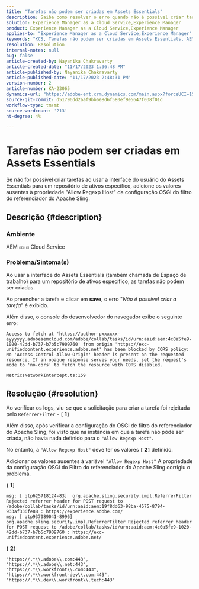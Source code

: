 ```yaml
---
title: "Tarefas não podem ser criadas em Assets Essentials"
description: Saiba como resolver o erro quando não é possível criar tarefas em Assets Essentials. Adicione os valores ausentes à propriedade "Allow Regexp Host".
solution: Experience Manager as a Cloud Service,Experience Manager
product: Experience Manager as a Cloud Service,Experience Manager
applies-to: "Experience Manager as a Cloud Service,Experience Manager"
keywords: "KCS, Tarefas não podem ser criadas em Assets Essentials, AEM as a Cloud Service, Espaço de trabalho"
resolution: Resolution
internal-notes: null
bug: false
article-created-by: Nayanika Chakravarty
article-created-date: "11/17/2023 1:36:48 PM"
article-published-by: Nayanika Chakravarty
article-published-date: "11/17/2023 2:48:31 PM"
version-number: 2
article-number: KA-23065
dynamics-url: "https://adobe-ent.crm.dynamics.com/main.aspx?forceUCI=1&pagetype=entityrecord&etn=knowledgearticle&id=715f8f59-4e85-ee11-8179-6045bd0065b6"
source-git-commit: d51796dd2aaf9bb6e8d6f580ef9e5647f038f01d
workflow-type: tm+mt
source-wordcount: '213'
ht-degree: 4%

---
```


# Tarefas não podem ser criadas em Assets Essentials


Se não for possível criar tarefas ao usar a interface do usuário do Assets Essentials para um repositório de ativos específico, adicione os valores ausentes à propriedade &quot;Allow Regexp Host&quot; da configuração OSGi do filtro do referenciador do Apache Sling.

## Descrição {#description}


### Ambiente

AEM as a Cloud Service

### Problema/Sintoma(s)

Ao usar a interface do Assets Essentials (também chamada de Espaço de trabalho) para um repositório de ativos específico, as tarefas não podem ser criadas.

Ao preencher a tarefa e clicar em <b>save</b>, o erro &quot;*Não é possível criar a tarefa*&quot; é exibido.

Além disso, o console do desenvolvedor do navegador exibe o seguinte erro:


```
Access to fetch at 'https://author-pxxxxxx-eyyyyyy.adobeaemcloud.com/adobe/collab/tasks/id/urn:aaid:aem:4c0a5fe9-1020-42dd-b737-b7b5c7909760' from origin 'https://exc-unifiedcontent.experience.adobe.net' has been blocked by CORS policy: 
No 'Access-Control-Allow-Origin' header is present on the requested resource. If an opaque response serves your needs, set the request's mode to 'no-cors' to fetch the resource with CORS disabled.

MetricsNetworkIntercept.ts:159
```



## Resolução {#resolution}


Ao verificar os logs, viu-se que a solicitação para criar a tarefa foi rejeitada pelo `ReferrerFilter` - <b>`[` 1`]` </b>

Além disso, após verificar a configuração do OSGi de filtro do referenciador do Apache Sling, foi visto que na instância em que a tarefa não pôde ser criada, não havia nada definido para o `"Allow Regexp Host"`.

No entanto, a `"Allow Regexp Host"` deve ter os valores <b>`[` 2`]` </b> definido.

Adicionar os valores ausentes à variável `"Allow Regexp Host"` A propriedade da configuração OSGi do Filtro do referenciador do Apache Sling corrigiu o problema.

<b>`[` 1`]` </b>


```
msg: [ qtp625718124-83]  org.apache.sling.security.impl.ReferrerFilter Rejected referrer header for POST request to /adobe/collab/tasks/id/urn:aaid:aem:19f8dd63-98ba-4575-8794-933af336fe88 : https://experience.adobe.com/
msg: [ qtp937089041-8996]  org.apache.sling.security.impl.ReferrerFilter Rejected referrer header for POST request to /adobe/collab/tasks/id/urn:aaid:aem:4c0a5fe9-1020-42dd-b737-b7b5c7909760 : https://exc-unifiedcontent.experience.adobe.net/
```


<b>`[` 2`]` </b>


```
"https://.*\\.adobe\\.com:443",
"https://.*\\.adobe\\.net:443",
"https://.*\\.workfront\\.com:443",
"https://.*\\.workfront-dev\\.com:443",
"https://.*\\.dev\\.workfront\\.tech:443"
```

